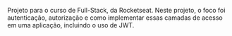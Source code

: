Projeto para o curso de Full-Stack, da Rocketseat. 
Neste projeto, o foco foi autenticação, autorização e como implementar essas camadas de acesso em uma aplicação, incluindo o uso de JWT.
